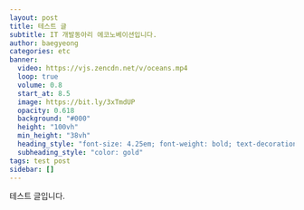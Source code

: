 ```yaml
---
layout: post
title: 테스트 글
subtitle: IT 개발동아리 에코노베이션입니다.
author: baegyeong
categories: etc
banner:
  video: https://vjs.zencdn.net/v/oceans.mp4
  loop: true
  volume: 0.8
  start_at: 8.5
  image: https://bit.ly/3xTmdUP
  opacity: 0.618
  background: "#000"
  height: "100vh"
  min_height: "38vh"
  heading_style: "font-size: 4.25em; font-weight: bold; text-decoration: underline"
  subheading_style: "color: gold"
tags: test post
sidebar: []
---
```


테스트 글입니다.
